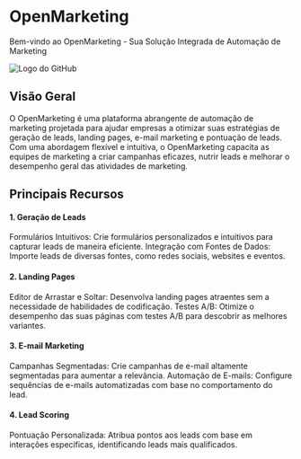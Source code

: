 # OpenMarketing

Bem-vindo ao OpenMarketing - Sua Solução Integrada de Automação de Marketing

![Logo do GitHub](https://cdn.custom-cursor.com/cursors/stonks_meme_1254.png)

## Visão Geral

O OpenMarketing é uma plataforma abrangente de automação de marketing projetada para ajudar empresas a otimizar suas estratégias de geração de leads, landing pages, e-mail marketing e pontuação de leads. Com uma abordagem flexível e intuitiva, o OpenMarketing capacita as equipes de marketing a criar campanhas eficazes, nutrir leads e melhorar o desempenho geral das atividades de marketing.

## Principais Recursos

#### 1. Geração de Leads

Formulários Intuitivos: Crie formulários personalizados e intuitivos para capturar leads de maneira eficiente.
Integração com Fontes de Dados: Importe leads de diversas fontes, como redes sociais, websites e eventos.

#### 2. Landing Pages

Editor de Arrastar e Soltar: Desenvolva landing pages atraentes sem a necessidade de habilidades de codificação.
Testes A/B: Otimize o desempenho das suas páginas com testes A/B para descobrir as melhores variantes.

#### 3. E-mail Marketing

Campanhas Segmentadas: Crie campanhas de e-mail altamente segmentadas para aumentar a relevância.
Automação de E-mails: Configure sequências de e-mails automatizadas com base no comportamento do lead.

#### 4. Lead Scoring

Pontuação Personalizada: Atribua pontos aos leads com base em interações específicas, identificando leads mais qualificados.
